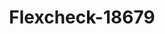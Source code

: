 ---
f_zip-code: 30742
f_state-code: GA
title: Flexcheck-18679
f_phone: 706-866-8659
f_city-only: Fort Oglethorpe
f_address: 2545 Battlefield Parkway Fort Oglethorpe
f_location-unique-id: '18679'
slug: flexcheck-18679
updated-on: '2024-05-30T13:46:58.046Z'
created-on: '2024-05-30T13:36:59.803Z'
published-on: '2024-05-30T13:54:32.469Z'
f_city-state: cms/city/fort-oglethorpe-ga.md
f_company: cms/company/flexcheck.md
f_state: cms/state/georgia.md
layout: '[payday-loan].html'
tags: payday-loan
---